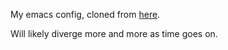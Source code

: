My emacs config, cloned from [here](https://github.com/purcell/emacs.d).

Will likely diverge more and more as time goes on.
